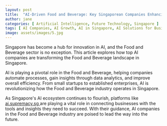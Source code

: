```yaml
---
layout: post
title:  "AI-Driven Food and Beverage: Key Singaporean Companies Enhancing Efficiency"
author: jane
categories: [ Artificial Intelligence, Future Technology, Singapore ]
tags: [ AI Companies, AI Growth, AI in Singapore, AI Solutions for Businesses, AI in Asia ]
image: assets/images/5.jpg
---
```


Singapore has become a hub for innovation in AI, and the Food and Beverage sector is no exception. This article explores how top AI companies are transforming the Food and Beverage landscape in Singapore.

AI is playing a pivotal role in the Food and Beverage, helping companies automate processes, gain insights through data analytics, and improve overall efficiency. From small startups to established enterprises, AI is revolutionizing how the Food and Beverage industry operates in Singapore.

As Singapore's AI ecosystem continues to flourish, platforms like <a href="https://ai.supremacy.sg" target="_blank"> ai.supremacy.sg </a> are playing a vital role in connecting businesses with the tools and insights they need to succeed. With their guidance, AI companies in the Food and Beverage industry are poised to lead the way into the future.
